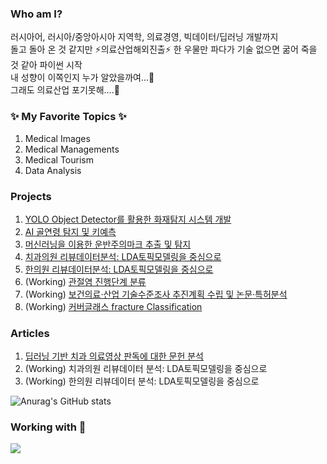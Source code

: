<!--
**MonicaKim89/MonicaKim89** is a ✨ _special_ ✨ repository because its `README.md` (this file) appears on your GitHub profile.

Here are some ideas to get you started:

- 🔭 I’m currently working on ...
- 🌱 I’m currently learning ...
- 👯 I’m looking to collaborate on ...
- 🤔 I’m looking for help with ...
- 💬 Ask me about ...
- 📫 How to reach me: ...
- 😄 Pronouns: ...
- ⚡ Fun fact: ...
-->
### Who am I?
러시아어, 러시아/중앙아시아 지역학, 의료경영, 빅데이터/딥러닝 개발까지  
돌고 돌아 온 것 같지만 ⚡의료산업해외진출⚡ 한 우물만 파다가 기술 없으면 굶어 죽을 것 같아 파이썬 시작  
내 성향이 이쪽인지 누가 알았을까여...🤔  
그래도 의료산업 포기못해....:muscle:  

  
### ✨ My Favorite Topics ✨
1. Medical Images
2. Medical Managements
3. Medical Tourism
4. Data Analysis


### Projects ###
1. [YOLO Object Detector를 활용한 화재탐지 시스템 개발](https://github.com/MonicaKim89/Fire_Detection)
2. [AI 골연령 탐지 및 키예측](https://github.com/MonicaKim89/Bone_Detection)
3. [머신러닝을 이용한 운반주의마크 추출 및 탐지](https://github.com/MonicaKim89/Sign_Recognition)
4. [치과의원 리뷰데이터분석: LDA토픽모델링을 중심으로](https://github.com/MonicaKim89/Text_Mining/tree/main/Korean_medicine)
5. [한의원 리뷰데이터분석: LDA토픽모델링을 중심으로](https://github.com/MonicaKim89/Text_Mining/tree/main/Korean_medicine)
6. (Working) [관절염 진행단계 분류](https://github.com/MonicaKim89/Arthritis_Classification)
7. (Working) [보건의료·산업 기술수준조사 추진계획 수립 및 논문·특허분석](https://github.com/MonicaKim89/Mega_Trend)
8. (Working) [커버글래스 fracture Classification](https://github.com/MonicaKim89/Surface_Fracture)


### Articles ###
1. [딥러닝 기반 치과 의료영상 판독에 대한 문헌 분석](https://www.kci.go.kr/kciportal/ci/sereArticleSearch/ciSereArtiView.kci?sereArticleSearchBean.artiId=ART002632863)
2. (Working) 치과의원 리뷰데이터 분석: LDA토픽모델링을 중심으로
3. (Working) 한의원 리뷰데이터 분석: LDA토픽모델링을 중심으로


![Anurag's GitHub stats](https://github-readme-stats.vercel.app/api?username=MonicaKim89&theme=tokyonight&show_icons=true)

### Working with :raised_hands:
<img src="https://img.shields.io/badge/Python-3766AB?style=flat-square&logo=Python&logoColor=white"/></a>
